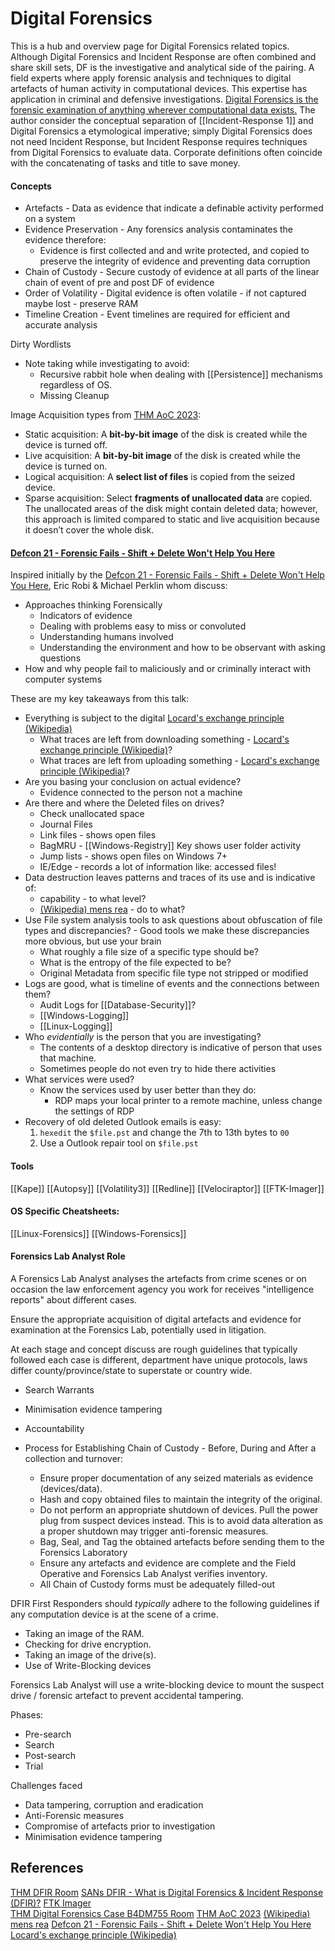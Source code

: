 # Digital Forensics

This is a hub and overview page for Digital Forensics related topics. Although Digital Forensics and Incident Response are often combined and share skill sets, DF is the investigative and analytical side of the pairing. A field experts where apply forensic analysis and techniques to digital artefacts of human activity in computational devices. This expertise has application in criminal and defensive investigations. [Digital Forensics is the forensic examination of anything wherever computational data exists.](https://www.youtube.com/watch?v=ehxJZAGUaxY) The author consider the conceptual separation of [[Incident-Response 1]] and Digital Forensics a etymological imperative; simply Digital Forensics does not need Incident Response, but Incident Response requires techniques from Digital Forensics to evaluate data. Corporate definitions often coincide with the concatenating of tasks and title to save money.


#### Concepts

- Artefacts - Data as evidence that indicate a definable activity performed on a system
- Evidence Preservation - Any forensics analysis contaminates the evidence therefore:
	- Evidence is first collected and and write protected, and copied to preserve the integrity of evidence and preventing data corruption
- Chain of Custody - Secure custody of evidence at all parts of the linear chain of event of pre and post DF of evidence 
- Order of Volatility - Digital evidence is often volatile - if not captured maybe lost -  preserve RAM
- Timeline Creation - Event timelines are required for efficient and accurate analysis

Dirty Wordlists
- Note taking while investigating to avoid:
	- Recursive rabbit hole when dealing with [[Persistence]] mechanisms regardless of OS. 
	- Missing Cleanup

Image Acquisition types from [THM AoC 2023](https://tryhackme.com/room/adventofcyber2023): 
- Static acquisition: A **bit-by-bit image** of the disk is created while the device is turned off.
- Live acquisition: A **bit-by-bit image** of the disk is created while the device is turned on.
- Logical acquisition: A **select list of files** is copied from the seized device.
- Sparse acquisition: Select **fragments of unallocated data** are copied. The unallocated areas of the disk might contain deleted data; however, this approach is limited compared to static and live acquisition because it doesn’t cover the whole disk.

####  [Defcon 21 - Forensic Fails - Shift + Delete Won't Help You Here](https://www.youtube.com/watch?v=NG9Cg_vBKOg)

Inspired initially by the [Defcon 21 - Forensic Fails - Shift + Delete Won't Help You Here](https://www.youtube.com/watch?v=NG9Cg_vBKOg), Eric Robi & Michael Perklin whom discuss:
- Approaches thinking Forensically 
	- Indicators of evidence
	- Dealing with problems easy to miss or convoluted
	- Understanding humans involved
	- Understanding the environment and how to be observant with asking questions 
- How and why people fail to maliciously and or criminally interact with computer systems 

These are my key takeaways from this talk:
- Everything is subject to the digital [Locard's exchange principle (Wikipedia)](https://en.wikipedia.org/wiki/Locard%27s_exchange_principle)
	- What traces are left from downloading something - [Locard's exchange principle (Wikipedia)](https://en.wikipedia.org/wiki/Locard%27s_exchange_principle)?
	- What traces are left from uploading something - [Locard's exchange principle (Wikipedia)](https://en.wikipedia.org/wiki/Locard%27s_exchange_principle)?
- Are you basing your conclusion on actual evidence?
	- Evidence connected to the person not a machine
- Are there and where the Deleted files on drives?
	- Check unallocated space 
	- Journal Files 
	- Link files - shows open files
	- BagMRU - [[Windows-Registry]] Key  shows user folder activity
	- Jump lists - shows open files on Windows 7+
	- IE/Edge - records a lot of information like: accessed files!
- Data destruction leaves patterns and traces of its use and is indicative of:
	- capability - to what level?
	- [(Wikipedia) mens rea](https://en.wikipedia.org/wiki/Mens_rea) - do to what?
- Use File system analysis tools to ask questions about obfuscation of file types and discrepancies? - Good tools we make these discrepancies more obvious, but use your brain
	- What roughly a file size of a specific type should be?
	- What is the entropy of the file expected to be?
	- Original Metadata from specific file type not stripped or modified  
- Logs are good, what is timeline of events and the connections between them? 
	- Audit Logs for [[Database-Security]]?
	- [[Windows-Logging]]
	- [[Linux-Logging]]
- Who *evidentially* is the person that you are investigating?
	- The contents of a desktop directory is indicative of person that uses that machine. 
	- Sometimes people do not even try to hide there activities
- What services were used? 
	- Know the services used by user better than they do:
		- RDP maps your local printer to a remote machine, unless change the settings of RDP
- Recovery of old deleted Outlook emails is easy:
	1. `hexedit` the `$file.pst` and change the 7th to 13th bytes to `00`
	2. Use a Outlook repair tool on `$file.pst`

#### Tools

[[Kape]]
[[Autopsy]]
[[Volatility3]]
[[Redline]]
[[Velociraptor]]
[[FTK-Imager]]


#### OS Specific Cheatsheets:

[[Linux-Forensics]]
[[Windows-Forensics]]

#### Forensics Lab Analyst Role

A Forensics Lab Analyst analyses the artefacts from crime scenes or on occasion the law enforcement agency you work for receives "intelligence reports" about different cases.

Ensure the appropriate acquisition of digital artefacts and evidence for examination at the Forensics Lab, potentially used in litigation.

At each stage and concept discuss are rough guidelines that typically followed each case is different, department have unique protocols, laws differ county/province/state to superstate or country wide.

- Search Warrants

- Minimisation evidence tampering
- Accountability 
- Process for Establishing Chain of Custody - Before, During and After a collection and turnover:
	- Ensure proper documentation of any seized materials as evidence (devices/data).
	- Hash and copy obtained files to maintain the integrity of the original.
	- Do not perform an appropriate shutdown of devices. Pull the power plug from suspect devices instead. This is to avoid data alteration as a proper shutdown may trigger anti-forensic measures.
	- Bag, Seal, and Tag the obtained artefacts before sending them to the Forensics Laboratory
	 - Ensure any artefacts and evidence are complete and the Field Operative and Forensics Lab Analyst verifies inventory.
	 - All Chain of Custody forms must be adequately filled-out

DFIR First Responders should *typically* adhere to the following guidelines if any computation device is at the scene of a crime.
- Taking an image of the RAM.
- Checking for drive encryption.
- Taking an image of the drive(s).
- Use of Write-Blocking devices


Forensics Lab Analyst will use a write-blocking device to mount the suspect drive / forensic 
artefact to prevent accidental tampering.

Phases:
- Pre-search
- Search
- Post-search
- Trial

Challenges faced
- Data tampering, corruption and eradication
- Anti-Forensic measures
- Compromise of artefacts prior to investigation
- Minimisation evidence tampering

## References

[THM DFIR Room](https://tryhackme.com/room/introductoryroomdfirmodule)
[SANs DFIR - What is Digital Forensics & Incident Response (DFIR)?](https://www.youtube.com/watch?v=ehxJZAGUaxY)
[FTK Imager](https://www.exterro.com/ftk-imager)  
[THM Digital Forensics Case B4DM755 Room](https://tryhackme.com/room/caseb4dm755)
[THM AoC 2023](https://tryhackme.com/room/adventofcyber2023)
[(Wikipedia) mens rea](https://en.wikipedia.org/wiki/Mens_rea)
[Defcon 21 - Forensic Fails - Shift + Delete Won't Help You Here](https://www.youtube.com/watch?v=NG9Cg_vBKOg)
[Locard's exchange principle (Wikipedia)](https://en.wikipedia.org/wiki/Locard%27s_exchange_principle)